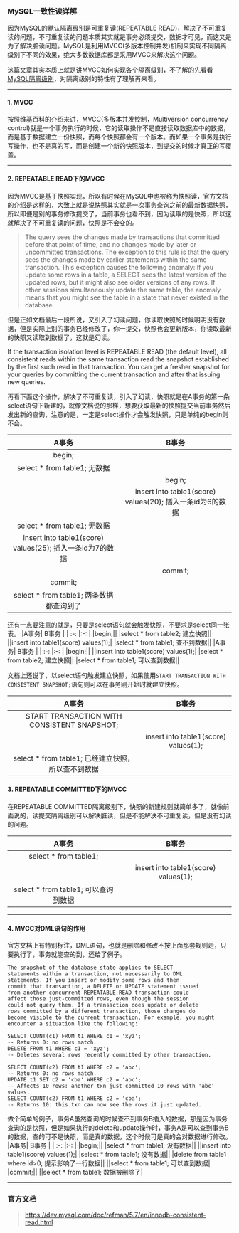### MySQL一致性读详解

因为MySQL的默认隔离级别是可重复读(REPEATABLE READ)，解决了不可重复读的问题，不可重复读的问题本质其实就是事务必须提交，数据才可见，而这又是为了解决脏读问题。MySQL是利用MVCC(多版本控制并发)机制来实现不同隔离级别下不同的效果，绝大多数数据库都是采用MVCC来解决这个问题。

这篇文章其实本质上就是讲MVCC如何实现各个隔离级别，不了解的先看看[MySQL隔离级别](https://github.com/nemolpsky/note/blob/master/file/mysql/MySQL%E9%9A%94%E7%A6%BB%E7%BA%A7%E5%88%AB.md)，对隔离级别的特性有了理解再来看。


---


#### 1. MVCC

按照维基百科的介绍来讲，MVCC(多版本并发控制，Multiversion concurrency control)就是一个事务执行的时候，它的读取操作不是直接读取数据库中的数据，而是基于数据建立一份快照，而每个快照都会有一个版本。而如果一个事务是执行写操作，也不是真的写，而是创建一个新的快照版本，到提交的时候才真正的写覆盖。


---


#### 2. REPEATABLE READ下的MVCC
因为MVCC是基于快照实现，所以有时候在MySQL中也被称为快照读，官方文档的介绍是这样的，大致上就是说快照其实就是一次事务查询之前的最新数据快照，所以即便是别的事务修改提交了，当前事务也看不到，因为读取的是快照，所以这就解决了不可重复读的问题，快照是不会变的。

>The query sees the changes made by transactions that committed before that point of time, and no changes made by later or uncommitted transactions. The exception to this rule is that the query sees the changes made by earlier statements within the same transaction. This exception causes the following anomaly: If you update some rows in a table, a SELECT sees the latest version of the updated rows, but it might also see older versions of any rows. If other sessions simultaneously update the same table, the anomaly means that you might see the table in a state that never existed in the database.


但是正如文档最后一段所说，又引入了幻读问题，你读取快照的时候明明没有数据，但是实际上别的事务已经修改了，你一提交，快照也会更新版本，你读取最新的快照又读取到数据了，这就是幻读。

>
If the transaction isolation level is REPEATABLE READ (the default level), all consistent reads within the same transaction read the snapshot established by the first such read in that transaction. You can get a fresher snapshot for your queries by committing the current transaction and after that issuing new queries.


再看下面这个操作，解决了不可重复读，引入了幻读，快照就是在A事务的第一条select语句下新建的，就像文档说的那样，想要获取最新的快照提交当前事务然后发出新的查询，注意的是，一定是select操作才会触发快照，只是单纯的begin则不会。

|A事务| B事务 |
|  :-:    |:-:        |
|begin;||
|select * from table1; 无数据||
||begin;|
||insert into table1(score) values(20); 插入一条id为6的数据|
|select * from table1; 无数据||
|insert into table1(score) values(25); 插入一条id为7的数据||
||commit;|
|commit;||
|select * from table1; 两条数据都查询到了||

还有一点要注意的就是，只要是select语句就会触发快照，不要求是select同一张表。
|A事务| B事务 |
|  :-:    |:-:        |
|begin;||
|select * from table2; 建立快照||
||insert into table1(score) values(1);|
|select * from table1; 查不到数据||
|A事务| B事务 |
|  :-:    |:-:        |
|begin;||
||insert into table1(score) values(1);|
|select * from table2; 建立快照||
|select * from table1; 可以查到数据||


文档上还说了，以select语句触发建立快照，如果使用```START TRANSACTION WITH CONSISTENT SNAPSHOT;```语句则可以在事务刚开始时就建立快照。

|A事务| B事务 |
|  :-:    |:-:        |
|START TRANSACTION WITH CONSISTENT SNAPSHOT;||
||insert into table1(score) values(1);|
|select * from table1; 已经建立快照，所以查不到数据||

#### 3. REPEATABLE COMMITTED下的MVCC

在REPEATABLE COMMITTED隔离级别下，快照的新建规则就简单多了，就像前面说的，读提交隔离级别可以解决脏读，但是不能解决不可重复读，但是没有幻读的问题。

|A事务| B事务 |
|  :-:    |:-:        |
|select * from table1;||
||insert into table1(score) values(1);|
|select * from table1; 可以查询到数据||


---

#### 4. MVCC对DML语句的作用

官方文档上有特别标注，DML语句，也就是删除和修改不按上面那套规则走，只要执行了，事务就能查的到，还给了例子。

```
The snapshot of the database state applies to SELECT 
statements within a transaction, not necessarily to DML 
statements. If you insert or modify some rows and then 
commit that transaction, a DELETE or UPDATE statement issued 
from another concurrent REPEATABLE READ transaction could 
affect those just-committed rows, even though the session 
could not query them. If a transaction does update or delete 
rows committed by a different transaction, those changes do 
become visible to the current transaction. For example, you might encounter a situation like the following:

SELECT COUNT(c1) FROM t1 WHERE c1 = 'xyz';
-- Returns 0: no rows match.
DELETE FROM t1 WHERE c1 = 'xyz';
-- Deletes several rows recently committed by other transaction.

SELECT COUNT(c2) FROM t1 WHERE c2 = 'abc';
-- Returns 0: no rows match.
UPDATE t1 SET c2 = 'cba' WHERE c2 = 'abc';
-- Affects 10 rows: another txn just committed 10 rows with 'abc' values.
SELECT COUNT(c2) FROM t1 WHERE c2 = 'cba';
-- Returns 10: this txn can now see the rows it just updated.
```

做个简单的例子，事务A虽然查询的时候查不到事务B插入的数据，那是因为事务查询的是快照，但是如果执行的delete和update操作时，事务A是可以查到事务B的数据，查的可不是快照，而是真的数据，这个时候可是真的会对数据进行修改。
|A事务| B事务 |
|  :-:    |:-:        |
|begin;||
|select * from table1; 没有数据||
||insert into table1(score) values(1);|
|select * from table1; 没有数据||
|delete from table1 where id>0; 提示影响了一行数据||
||select * from table1; 可以查到数据|
|commit;||
||select * from table1; 数据被删除了|

---

### 官方文档
> https://dev.mysql.com/doc/refman/5.7/en/innodb-consistent-read.html